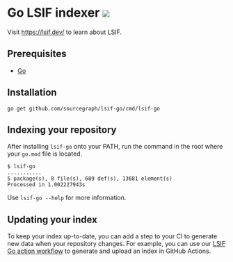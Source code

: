 # Go LSIF indexer ![](https://img.shields.io/badge/status-ready-brightgreen)

Visit https://lsif.dev/ to learn about LSIF.

## Prerequisites

- [Go](https://golang.org/)

## Installation

```
go get github.com/sourcegraph/lsif-go/cmd/lsif-go
```

## Indexing your repository

After installing `lsif-go` onto your PATH, run the command in the root where your `go.mod` file is located.

```
$ lsif-go
...........
5 package(s), 8 file(s), 689 def(s), 13681 element(s)
Processed in 1.002227943s
```

Use `lsif-go --help` for more information.

## Updating your index

To keep your index up-to-date, you can add a step to your CI to generate new data when your repository changes.  For example, you can use our [LSIF Go action workflow](https://github.com/sourcegraph/lsif-go-action) to generate and upload an index in GitHub Actions.
